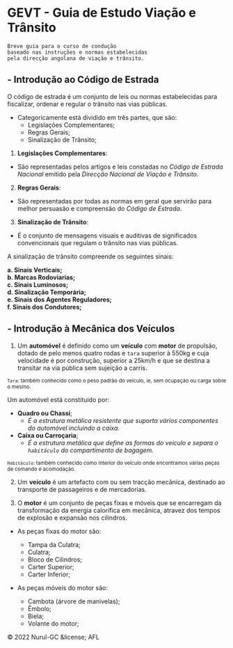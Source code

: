 # GEVT - Guia de Estudo Viação e Trânsito

    Breve guia para o curso de condução 
    baseado nas instruções e normas estabelecidas
    pela direcção angolana de viação e trânsito.

## - Introdução ao Código de Estrada

O código de estrada é um conjunto de leis ou normas estabelecidas para fiscalizar, ordenar e regular o trânsito nas vias públicas.

- Categoricamente está dividido em três partes, que são:
  - Legislações Complementares;
  - Regras Gerais;
  - Sinalização de Trânsito;

1. **Legislações Complementares**:

- São representadas pelos artigos e leis constadas no *Código de Estrada Nacional* emitido pela *Direcção Nacional de Viação e Trânsito*.

2. **Regras Gerais**:

- São representadas por todas as normas em geral que servirão para melhor persuasão e compreensão do *Código de Estrada*.

3. **Sinalização de Trânsito**:

- É o conjunto de mensagens visuais e auditivas de significados convencionais que regulam o trânsito nas vias públicas.

A sinalização de trânsito compreende os seguintes sinais:

**a. Sinais Verticais; \
b. Marcas Rodoviarias; \
c. Sinais Luminosos; \
d. Sinalização Temporária; \
e. Sinais dos Agentes Reguladores; \
f. Sinais dos Condutores;**

## - Introdução à Mecânica dos Veículos

1. Um **automóvel** é definido como um **veículo** com **motor** de propulsão, dotado de pelo menos quatro rodas e `tara` superior à 550kg e cuja velocidade é por construção, superior a 25km/h e que se destina a transitar na via pública sem sujeição a carris.

<small>`Tara`: também conhecido como o peso padrão do veículo, ie, sem ocupação ou carga sobre o mesmo.</small>

Um automóvel está constituido por:

- **Quadro ou Chassi**;
  - *É a estrutura metálica resistente que suporta vários componentes do automóvel incluindo a caixa.*
- **Caixa ou Carroçaria**;
  - *É a estrutura metálica que define as formas do veículo e separa o `habitáculo` do compartimento de bagagem.*

<small>`Habitáculo`: também conhecido como interior do veículo onde encontramos várias peças de comando e acomodação.</small>

2. Um **veículo** é um artefacto com ou sem tracção mecânica, destinado ao transporte de passageiros e de mercadorias.

3. O **motor** é um conjunto de peças fixas e móveis que se encarregam da transformação da energia calorífica em mecânica, atravez dos tempos de explosão e expansão nos cilindros.

- As peças fixas do motor são:
  - Tampa da Culatra;
  - Culatra;
  - Bloco de Cilindros;
  - Carter Superior;
  - Carter Inferior;

- As peças móveis do motor são:
  - Cambota (árvore de manivelas);
  - Êmbolo;
  - Biela;
  - Volante do motor;

&copy; 2022 Nurul-GC
&license; AFL
